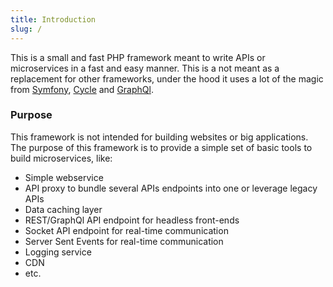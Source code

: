 ```yaml
---
title: Introduction
slug: /
---
```


This is a small and fast PHP framework meant to write APIs or microservices in a fast and easy manner. This is a not meant as a replacement for other frameworks,
under the hood it uses a lot of the magic from [Symfony](https://symfony.com/), [Cycle](https://github.com/cycle/orm) and [GraphQl](https://github.com/webonyx/graphql-php/).

### Purpose
This framework is not intended for building websites or big applications. The purpose of this framework is to provide a simple set of basic tools to build microservices, like:
- Simple webservice
- API proxy to bundle several APIs endpoints into one or leverage legacy APIs
- Data caching layer
- REST/GraphQl API endpoint for headless front-ends
- Socket API endpoint for real-time communication
- Server Sent Events for real-time communication
- Logging service
- CDN
- etc.
